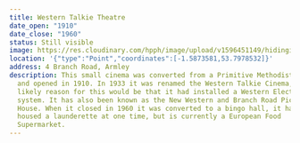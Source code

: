 ```yaml
---
title: Western Talkie Theatre
date_open: "1910"
date_close: "1960"
status: Still visible
image: https://res.cloudinary.com/hpph/image/upload/v1596451149/hidinginplainsight/westerntalkie.svg
location: '{"type":"Point","coordinates":[-1.5873581,53.7978532]}'
address: 4 Branch Road, Armley
description: This small cinema was converted from a Primitive Methodist Chapel
  and opened in 1910. In 1933 it was renamed the Western Talkie Cinema, the most
  likely reason for this would be that it had installed a Western Electric sound
  system. It has also been known as the New Western and Branch Road Picture
  House. When it closed in 1960 it was converted to a bingo hall, it has also
  housed a launderette at one time, but is currently a European Food
  Supermarket.
---
```

